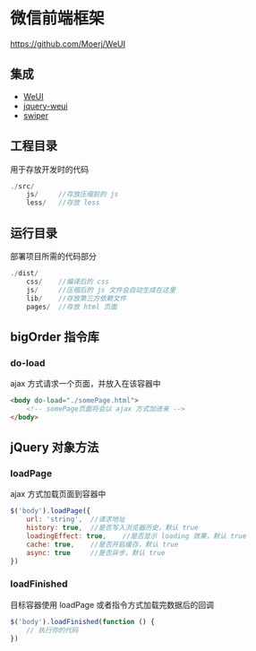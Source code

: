 # 微信前端框架

https://github.com/Moerj/WeUI
  
  
## 集成
- [WeUI](https://github.com/weui/weui/wiki)
- [jquery-weui](http://lihongxun945.github.io/jquery-weui)
- [swiper](http://www.swiper.com.cn/)
  
  
## 工程目录
用于存放开发时的代码
```javascript
./src/
    js/     //存放压缩前的 js
    less/   //存放 less
```
  
  
## 运行目录
部署项目所需的代码部分
```javascript
./dist/
    css/    //编译后的 css
    js/     //压缩后的 js 文件会自动生成在这里
    lib/    //存放第三方依赖文件
    pages/  //存放 html 页面
```
  
  
## bigOrder 指令库
  
### do-load
ajax 方式请求一个页面，并放入在该容器中
```html
<body do-load="./somePage.html">
    <!-- somePage页面将会以 ajax 方式加进来 -->
</body>
```
  
  
## jQuery 对象方法  

### loadPage
ajax 方式加载页面到容器中
```javascript
$('body').loadPage({
    url: 'string',  //请求地址
    history: true,  //是否写入浏览器历史，默认 true
    loadingEffect: true,    //是否显示 loading 效果，默认 true
    cache: true,    //是否开启缓存，默认 true
    async: true     //是否异步，默认 true
})
```
  
### loadFinished
目标容器使用 loadPage 或者指令方式加载完数据后的回调
```javascript
$('body').loadFinished(function () {
    // 执行你的代码
})
```
